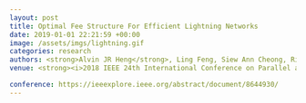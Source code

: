 ```yaml
---
layout: post
title: Optimal Fee Structure For Efficient Lightning Networks
date: 2019-01-01 22:21:59 +00:00
image: /assets/imgs/lightning.gif
categories: research
authors: <strong>Alvin JR Heng</strong>, Ling Feng, Siew Ann Cheong, Rick Siow Mong Goh
venue: <strong><i>2018 IEEE 24th International Conference on Parallel and Distributed Systems (ICPADS)</i></strong>

conference: https://ieeexplore.ieee.org/abstract/document/8644930/
---
```

